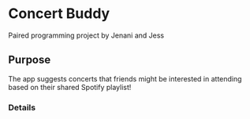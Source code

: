 # Concert Buddy
Paired programming project by Jenani and Jess

## Purpose 
The app suggests concerts that friends might be interested in attending based on their shared Spotify playlist! 

### Details

